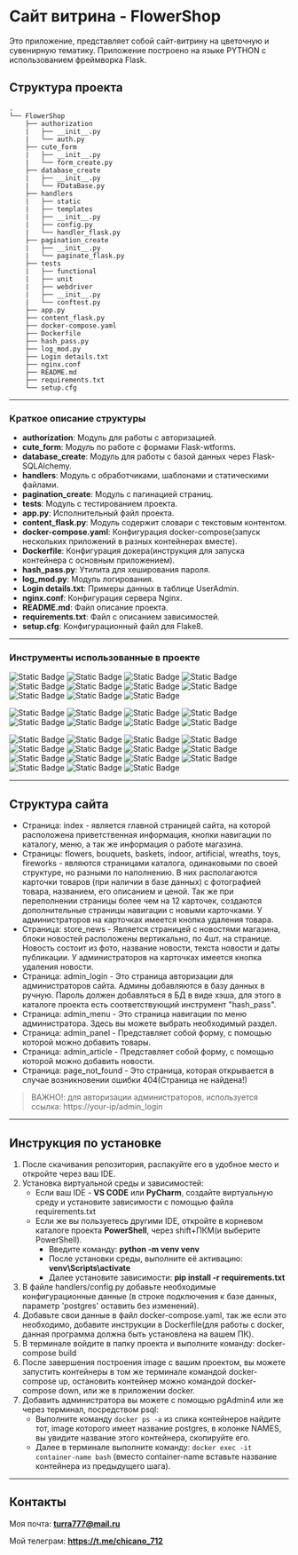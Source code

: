 # Сайт витрина - FlowerShop

Это приложение, представляет собой сайт-витрину на цветочную и сувенирную тематику. Приложение построено на языке PYTHON с использованием фреймворка Flask.

## Структура проекта

```
.
└── FlowerShop
    ├── authorization
    |   ├── __init__.py
    |   └── auth.py
    ├── cute_form
    |   ├── __init__.py
    |   └── form_create.py
    ├── database_create
    |   ├── __init__.py
    |   └── FDataBase.py
    ├── handlers
    |   ├── static
    |   ├── templates
    |   ├── __init__.py
    |   ├── config.py
    |   └── handler_flask.py
    ├── pagination_create
    |   ├── __init__.py
    |   └── paginate_flask.py
    ├── tests
    |   ├── functional
    |   ├── unit
    |   ├── webdriver
    |   ├── __init__.py
    |   └── conftest.py
    ├── app.py
    ├── content_flask.py
    ├── docker-compose.yaml
    ├── Dockerfile
    ├── hash_pass.py
    ├── log_mod.py
    ├── Login details.txt
    ├── nginx.conf
    ├── README.md
    ├── requirements.txt
    └── setup.cfg
```

___

### Краткое описание структуры

* **authorization**: Модуль для работы с авторизацией.
* **cute_form**: Модуль по работе с формами Flask-wtforms.
* **database_create**: Модуль для работы с базой данных через Flask-SQLAlchemy.
* **handlers**: Модуль с обработчиками, шаблонами и статическими файлами.
* **pagination_create**: Модуль с пагинацией страниц.
* **tests**: Модуль с тестированием проекта.
* **app.py**: Исполнительный файл проекта.
* **content_flask.py**: Модуль содержит словари с текстовым контентом.
* **docker-compose.yaml**: Конфигурация docker-compose(запуск нескольких приложений в разных контейнерах вместе).
* **Dockerfile**: Конфигурация докера(инструкция для запуска контейнера с основным приложением).
* **hash_pass.py**: Утилита для хеширования пароля.
* **log_mod.py**: Модуль логирования.
* **Login details.txt**: Примеры данных в таблице UserAdmin.
* **nginx.conf**: Конфигурация сервера Nginx.
* **README.md**: Файл описание проекта.
* **requirements.txt**: Файл с описанием зависимостей.
* **setup.cfg**: Конфигурационный файл для Flake8.

___

### Инструменты использованные в проекте

![Static Badge](https://img.shields.io/badge/python-3.12.2-badgeContent?style=flat&logo=Python&logoColor=yellow&label=Python&labelColor=blue&color=gray)
![Static Badge](https://img.shields.io/badge/python-2.3.7-badgeContent?style=flat&logo=Werkzeug&logoColor=yellow&label=Werkzeug&labelColor=%23f9ab00&color=%23e2683c)
![Static Badge](https://img.shields.io/badge/python-2021.3-badgeContent?style=flat&logo=Pytz&logoColor=yellow&label=Pytz&labelColor=%23182c32&color=%237eb7aa)
![Static Badge](https://img.shields.io/badge/python-3.0.0-badgeContent?style=flat&logo=Wtforms&logoColor=yellow&label=Wtforms&labelColor=%23E5E3E4&color=%235BA199)
![Static Badge](https://img.shields.io/badge/python-2.0.20-badgeContent?style=flat&logo=Sqlalchemy&logoColor=black&label=Sqlalchemy&labelColor=%23FAD074&color=%23FFA570)
![Static Badge](https://img.shields.io/badge/python-2.26.0-badgeContent?style=flat&logo=Requests&logoColor=black&label=Requests&labelColor=%23B9848C&color=%23806491)
![Static Badge](https://img.shields.io/badge/python-2.9.9-badgeContent?style=flat&logo=Psycopg2&logoColor=black&label=Psycopg2&labelColor=%23b0d3bf&color=%231a512e)
![Static Badge](https://img.shields.io/badge/python-7.2.6-badgeContent?style=flat&logo=Sphinx&logoColor=black&label=Sphinx&labelColor=%23ed983b&color=%23ce3c03)
![Static Badge](https://img.shields.io/badge/python-3.1.3-badgeContent?style=flat&logo=Jinja2&logoColor=black&label=Jinja2&labelColor=%23778FD2&color=%232A3759)
![Static Badge](https://img.shields.io/badge/python-1.3.0-badgeContent?style=flat&logo=Pytest_flask&logoColor=black&label=Pytest_flask&labelColor=%23e4d6f8&color=%23604d9e)
![Static Badge](https://img.shields.io/badge/python-8.1.1-badgeContent?style=flat&logo=Pytest&logoColor=white&label=Pytest&labelColor=%231C252C&color=%23F6F2F6)

![Static Badge](https://img.shields.io/badge/python-2.3.3-badgeContent?style=flat&logo=Flask&logoColor=%2381BECE&label=Flask&labelColor=%23cad4e0&color=gray)
![Static Badge](https://img.shields.io/badge/python-3.1.1-badgeContent?style=flat&logo=Flask-SQLAlchemy&logoColor=%2381BECE&label=Flask-SQLAlchemy&labelColor=%23cd333e&color=%2383a259)
![Static Badge](https://img.shields.io/badge/python-0.6.2-badgeContent?style=flat&logo=Flask-Login&logoColor=%2381BECE&label=Flask-Login&labelColor=%23A7D1D2&color=%23153f65)
![Static Badge](https://img.shields.io/badge/python-2023.10.24-badgeContent?style=flat&logo=Flask-paginate&logoColor=%2381BECE&label=Flask-paginate&labelColor=%23D7A3B6&color=%2354387F)
![Static Badge](https://img.shields.io/badge/python-0.1.4-badgeContent?style=flat&logo=Flask_sslify&logoColor=%2381BECE&label=Flask_sslify&labelColor=%23FEF4C0&color=%23FE8535)
![Static Badge](https://img.shields.io/badge/python-1.1.2-badgeContent?style=flat&logo=Flask_wtf&logoColor=%2381BECE&label=Flask_wtf&labelColor=%236B99C3&color=%23022E66)
![Static Badge](https://img.shields.io/badge/python-3.0.0-badgeContent?style=flat&logo=Flask_limiter&logoColor=%2381BECE&label=Flask_limiter&labelColor=%23cd9e50&color=%23feeb9e)
![Static Badge](https://img.shields.io/badge/python-2.1.0-badgeContent?style=flat&logo=Flask_Caching&logoColor=%2381BECE&label=Flask_Caching&labelColor=%23945D87&color=%23EDD1EC)

![Static Badge](https://img.shields.io/badge/python-7.0.0-badgeContent?style=flat&logo=Flake8&logoColor=%2381BECE&label=Flake8&labelColor=black&color=white)
![Static Badge](https://img.shields.io/badge/python-0.0.8-badgeContent?style=flat&logo=Flake8-annotations-complexity&logoColor=%2381BECE&label=Flake8-annotations-complexity&labelColor=%23A59CD3&color=%234B2D9F)
![Static Badge](https://img.shields.io/badge/python-24.2.6-badgeContent?style=flat&logo=Flake8_bugbear&logoColor=%2381BECE&label=Flake8_bugbear&labelColor=%23677C77&color=%23E0EFEA)
![Static Badge](https://img.shields.io/badge/python-2.3.0-badgeContent?style=flat&logo=Flake8_builtins&logoColor=%2381BECE&label=Flake8_builtins&labelColor=%23EFB9AD&color=%23BC0000)
![Static Badge](https://img.shields.io/badge/python-3.14.0-badgeContent?style=flat&logo=Flake8_comprehensions&logoColor=%2381BECE&label=Flake8_comprehensions&labelColor=%23ffef03&color=%23ca540c)
![Static Badge](https://img.shields.io/badge/python-2.1.0-badgeContent?style=flat&logo=Flake8_commas&logoColor=%2381BECE&label=Flake8_commas&labelColor=%23C9D46C&color=%23338309)
![Static Badge](https://img.shields.io/badge/python-1.7.0-badgeContent?style=flat&logo=Flake8_docstrings&logoColor=%2381BECE&label=Flake8_docstrings&labelColor=%23015366&color=%23A7D1D2)
![Static Badge](https://img.shields.io/badge/python-1.5.0-badgeContent?style=flat&logo=Flake8_eradicate&logoColor=%2381BECE&label=Flake8_eradicate&labelColor=%23CEAD6D&color=%23E1DCE0)
![Static Badge](https://img.shields.io/badge/python-0.18.2-badgeContent?style=flat&logo=Flake8_import_order&logoColor=%2381BECE&label=Flake8_import_order&labelColor=%23806491&color=%23B9848C)
![Static Badge](https://img.shields.io/badge/python-2.1.0-badgeContent?style=flat&logo=Flake8_pep3101&logoColor=%2381BECE&label=Flake8_pep3101&labelColor=%23BC2041&color=%239E8279)
![Static Badge](https://img.shields.io/badge/python-5.0.0-badgeContent?style=flat&logo=Flake8_print&logoColor=%2381BECE&label=Flake8_print&labelColor=%23F38307&color=%23D5F2ED)
![Static Badge](https://img.shields.io/badge/python-0.3.0-badgeContent?style=flat&logo=Flake8_rst_docstrings&logoColor=%2381BECE&label=Flake8_rst_docstrings&labelColor=%23DE60CA&color=%23882380)
![Static Badge](https://img.shields.io/badge/python-0.3.0-badgeContent?style=flat&logo=Flake8_string_format&logoColor=%2381BECE&label=Flake8_string_format&labelColor=%236B99C3&color=%23022E66)
![Static Badge](https://img.shields.io/badge/python-0.3.0-badgeContent?style=flat&logo=Flake8_string_format&logoColor=%2381BECE&label=Flake8_string_format&labelColor=%23dde4ea&color=%236e7478)
![Static Badge](https://img.shields.io/badge/python-0.0.6-badgeContent?style=flat&logo=Flake8_variables_names&logoColor=%2381BECE&label=Flake8_variables_names&labelColor=%23adbf8f&color=%23788e3c)
___

## Структура сайта

* Страница: index - является главной страницей сайта, на которой расположена приветственная информация, кнопки навигации по каталогу, меню, а так же информация о работе магазина.
* Страницы: flowers, bouquets, baskets, indoor, artificial, wreaths, toys, fireworks - являются страницами каталога, одинаковыми по своей структуре, но разными по наполнению. В них располагаются карточки товаров (при наличии в базе данных) с фотографией товара, названием, его описанием и ценой. Так же при переполнении страницы более чем на 12 карточек, создаются дополнительные страницы навигации с новыми карточками. У администраторов на карточках имеется кнопка удаления товара.
* Страница: store_news - Является страницей с новостями магазина, блоки новостей расположены вертикально, по 4шт. на странице. Новость состоит из фото, название новости, текста новости и даты публикации. У администраторов на карточках имеется кнопка удаления новости.
* Страница: admin_login - Это страница авторизации для администраторов сайта. Админы добавляются в базу данных в ручную. Пароль должен добавляться в БД в виде хэша, для этого в каталоге проекта есть соответствующий инструмент "hash_pass".
* Страница: admin_menu - Это страница навигации по меню администратора. Здесь вы можете выбрать необходимый раздел.
* Страница: admin_panel - Представляет собой форму, с помощью которой можно добавить товары.
* Страница: admin_article - Представляет собой форму, с помощью которой можно добавить новости.
* Страница: page_not_found - Это страница, которая открывается в случае возникновении ошибки 404(Страница не найдена!)

> ВАЖНО!: для авторизации администраторов, используется ссылка: https://your-ip/admin_login

___

## Инструкция по установке

1. После скачивания репозитория, распакуйте его в удобное место и откройте через ваш IDE.
2. Установка виртуальной среды и зависимостей:
    * Если ваш IDE - **VS CODE** или **PyCharm**, создайте виртуальную среду и установите зависимости с помощью файла requirements.txt
    * Если же вы пользуетесь другими IDE, откройте в корневом каталоге проекта
    **PowerShell**, через shift+ПКМ(и выберите PowerShell).
        * Введите команду: **python -m venv venv**
        * После установки среды, выполните её активацию: **venv\Scripts\activate**
        * Далее установите зависимости: **pip install -r requirements.txt**
3. В файле handlers/config.py добавьте необходимые конфигурационные данные (в строке подключения к базе данных, параметр 'postgres' оставить без изменений).
4. Добавьте свои данные в файл docker-compose.yaml, так же если это необходимо, добавите инструкции в Dockerfile(для работы с docker, данная программа должна быть установлена на вашем ПК).
5. В терминале войдите в папку проекта и выполните команду: docker-compose build
6. После завершения построения image с вашим проектом, вы можете запустить контейнеры в том же терминале командой docker-compose up, остановить контейнер можно командой docker-compose down, или же в приложении docker.
7. Добавить администратора вы можете с помощью pgAdmin4 или же через терминал, посредством psql:
   * Выполните команду ```docker ps -a``` из спика контейнеров найдите тот, image которого имеет название postgres, в колонке NAMES, вы увидите название этого контейнера, скопируйте его.
   * Далее в терминале выполните команду: ```docker exec -it container-name bash``` (вместо container-name вставьте название контейнера из предыдущего шага).

___

## Контакты

Моя почта: **turra777@mail.ru**

Мой телеграм: **https://t.me/chicano_712**